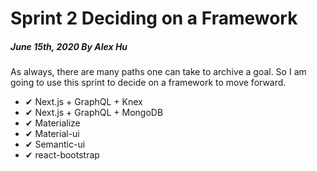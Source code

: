 # Sprint 2 Deciding on a Framework

##### June 15th, 2020 By Alex Hu

As always, there are many paths one can take to archive a goal. So I am going to use this sprint to decide on a framework to move forward.

- ✔ Next.js + GraphQL + Knex
- ✔ Next.js + GraphQL + MongoDB
- ✔ Materialize
- ✔ Material-ui
- ✔ Semantic-ui
- ✔ react-bootstrap

